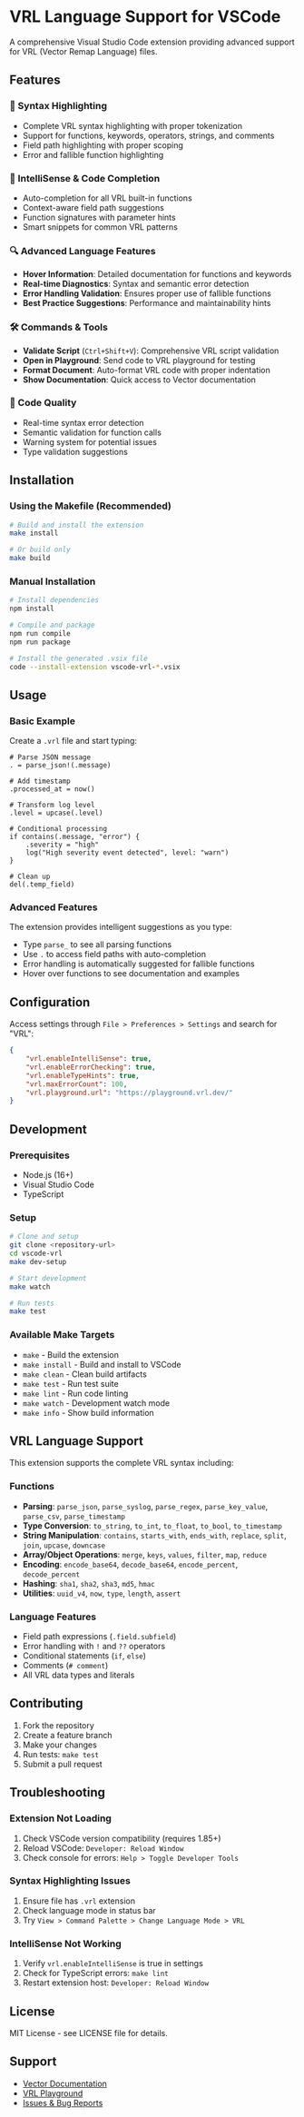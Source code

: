 # VRL Language Support for VSCode

A comprehensive Visual Studio Code extension providing advanced support for VRL (Vector Remap Language) files.

## Features

### 🎨 Syntax Highlighting
- Complete VRL syntax highlighting with proper tokenization
- Support for functions, keywords, operators, strings, and comments
- Field path highlighting with proper scoping
- Error and fallible function highlighting

### 🧠 IntelliSense & Code Completion
- Auto-completion for all VRL built-in functions
- Context-aware field path suggestions
- Function signatures with parameter hints
- Smart snippets for common VRL patterns

### 🔍 Advanced Language Features
- **Hover Information**: Detailed documentation for functions and keywords
- **Real-time Diagnostics**: Syntax and semantic error detection
- **Error Handling Validation**: Ensures proper use of fallible functions
- **Best Practice Suggestions**: Performance and maintainability hints

### 🛠 Commands & Tools
- **Validate Script** (`Ctrl+Shift+V`): Comprehensive VRL script validation
- **Open in Playground**: Send code to VRL playground for testing
- **Format Document**: Auto-format VRL code with proper indentation
- **Show Documentation**: Quick access to Vector documentation

### 🎯 Code Quality
- Real-time syntax error detection
- Semantic validation for function calls
- Warning system for potential issues
- Type validation suggestions

## Installation

### Using the Makefile (Recommended)

```bash
# Build and install the extension
make install

# Or build only
make build
```

### Manual Installation

```bash
# Install dependencies
npm install

# Compile and package
npm run compile
npm run package

# Install the generated .vsix file
code --install-extension vscode-vrl-*.vsix
```

## Usage

### Basic Example
Create a `.vrl` file and start typing:

```vrl
# Parse JSON message
. = parse_json!(.message)

# Add timestamp
.processed_at = now()

# Transform log level
.level = upcase(.level)

# Conditional processing
if contains(.message, "error") {
    .severity = "high"
    log("High severity event detected", level: "warn")
}

# Clean up
del(.temp_field)
```

### Advanced Features

The extension provides intelligent suggestions as you type:

- Type `parse_` to see all parsing functions
- Use `.` to access field paths with auto-completion
- Error handling is automatically suggested for fallible functions
- Hover over functions to see documentation and examples

## Configuration

Access settings through `File > Preferences > Settings` and search for "VRL":

```json
{
    "vrl.enableIntelliSense": true,
    "vrl.enableErrorChecking": true,
    "vrl.enableTypeHints": true,
    "vrl.maxErrorCount": 100,
    "vrl.playground.url": "https://playground.vrl.dev/"
}
```

## Development

### Prerequisites
- Node.js (16+)
- Visual Studio Code
- TypeScript

### Setup
```bash
# Clone and setup
git clone <repository-url>
cd vscode-vrl
make dev-setup

# Start development
make watch

# Run tests
make test
```

### Available Make Targets
- `make` - Build the extension
- `make install` - Build and install to VSCode
- `make clean` - Clean build artifacts
- `make test` - Run test suite
- `make lint` - Run code linting
- `make watch` - Development watch mode
- `make info` - Show build information

## VRL Language Support

This extension supports the complete VRL syntax including:

### Functions
- **Parsing**: `parse_json`, `parse_syslog`, `parse_regex`, `parse_key_value`, `parse_csv`, `parse_timestamp`
- **Type Conversion**: `to_string`, `to_int`, `to_float`, `to_bool`, `to_timestamp`
- **String Manipulation**: `contains`, `starts_with`, `ends_with`, `replace`, `split`, `join`, `upcase`, `downcase`
- **Array/Object Operations**: `merge`, `keys`, `values`, `filter`, `map`, `reduce`
- **Encoding**: `encode_base64`, `decode_base64`, `encode_percent`, `decode_percent`
- **Hashing**: `sha1`, `sha2`, `sha3`, `md5`, `hmac`
- **Utilities**: `uuid_v4`, `now`, `type`, `length`, `assert`

### Language Features
- Field path expressions (`.field.subfield`)
- Error handling with `!` and `??` operators
- Conditional statements (`if`, `else`)
- Comments (`# comment`)
- All VRL data types and literals

## Contributing

1. Fork the repository
2. Create a feature branch
3. Make your changes
4. Run tests: `make test`
5. Submit a pull request

## Troubleshooting

### Extension Not Loading
1. Check VSCode version compatibility (requires 1.85+)
2. Reload VSCode: `Developer: Reload Window`
3. Check console for errors: `Help > Toggle Developer Tools`

### Syntax Highlighting Issues
1. Ensure file has `.vrl` extension
2. Check language mode in status bar
3. Try `View > Command Palette > Change Language Mode > VRL`

### IntelliSense Not Working
1. Verify `vrl.enableIntelliSense` is true in settings
2. Check for TypeScript errors: `make lint`
3. Restart extension host: `Developer: Reload Window`

## License

MIT License - see LICENSE file for details.

## Support

- [Vector Documentation](https://vector.dev/docs/reference/vrl/)
- [VRL Playground](https://playground.vrl.dev/)
- [Issues & Bug Reports](https://github.com/your-org/vscode-vrl/issues)
